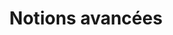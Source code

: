 ---
layout : partie
title : Notions avancées
slug : notions-avancées-php
description : "Notions avancées"
image : 
in_book: true
order : 5
---